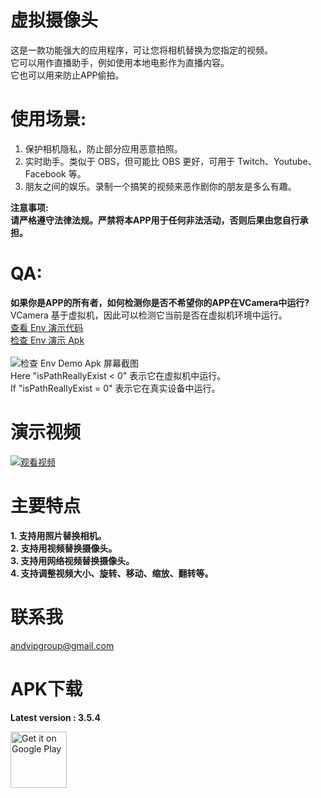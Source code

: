 # 虚拟摄像头

这是一款功能强大的应用程序，可让您将相机替换为您指定的视频。</b>  
它可以用作直播助手，例如使用本地电影作为直播内容。</b>  
它也可以用来防止APP偷拍。</b>    

# 使用场景:
1. 保护相机隐私，防止部分应用恶意拍照。  
2. 实时助手。类似于 OBS，但可能比 OBS 更好，可用于 Twitch、Youtube、Facebook 等。  
3. 朋友之间的娱乐。录制一个搞笑的视频来恶作剧你的朋友是多么有趣。 

**注意事项:**  
**请严格遵守法律法规。严禁将本APP用于任何非法活动，否则后果由您自行承担。**  


# QA:
**如果你是APP的所有者，如何检测你是否不希望你的APP在VCamera中运行?**  
VCamera 基于虚拟机，因此可以检测它当前是否在虚拟机环境中运行。  
[查看 Env 演示代码](https://github.com/andvipgroup/VCamera/tree/main/check_env_demo/code)  
[检查 Env 演示 Apk](https://github.com/andvipgroup/VCamera/blob/main/check_env_demo/check_env_demo.apk)  <br><br>
![检查 Env Demo Apk 屏幕截图](https://github.com/andvipgroup/VCamera/blob/main/check_env_demo/check_result.png?raw=true)  
Here "isPathReallyExist  < 0" 表示它在虚拟机中运行。  
If "isPathReallyExist = 0" 表示它在真实设备中运行。  



# 演示视频
[![观看视频](https://img.youtube.com/vi/lT-MP9c7SbY/maxresdefault.jpg)](https://www.youtube.com/embed/lT-MP9c7SbY)


# 主要特点
**1. 支持用照片替换相机。**  
**2. 支持用视频替换摄像头。**  
**3. 支持用网络视频替换摄像头。**  
**4. 支持调整视频大小、旋转、移动、缩放、翻转等。**  



# 联系我
andvipgroup@gmail.com

# APK下载
**Latest version : 3.5.4**  
<p align="left">
  <a href='https://play.google.com/store/apps/details?id=virtual.camera.app'>
    <img alt='Get it on Google Play' height='90' src='https://github.com/andvipgroup/VCamera/blob/main/gp.png'/>
  </a>
</p>
